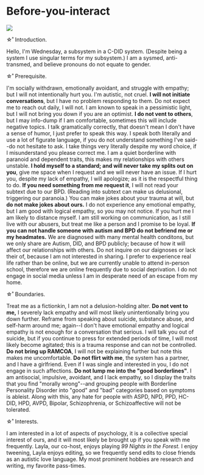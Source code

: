 # Before-you-interact
![](https://i.postimg.cc/L8rxQFv1/Untitled731-20251020161520.png)


☆˚ Introduction.

Hello, I'm Wednesday, a subsystem in a C-DID system. (Despite being a system I use singular terms for my subsystem.) I am a sysmed, anti-transmed, and believe pronouns do not equate to gender.


☆˚ Prerequisite.

I'm socially withdrawn, emotionally avoidant, and struggle with empathy; but I will not intentionally hurt you. I'm autistic, not cruel. **I will not initiate conversations**, but I have no problem responding to them. Do not expect me to reach out daily, I will not. I am known to speak in a pessimistic light, but I will not bring you down if you are an optimist. **I do not vent to others**, but I may info-dump if I am comfortable, sometimes this will include negative topics. I talk gramatically correctly, that doesn't mean I don't have a sense of humor, I just prefer to speak this way. I  speak both literally and use a lot of figurate language, if you do not understand something I've said--do not hesitate to ask. I take things very literally despite my word choice, if I misunderstand you please correct me. I am a quiet borderline with paranoid and dependent traits, this makes my relationships with others unstable. **I hold myself to a standard; and will never take my splits out on you**, give me space when I request and we will never have an issue. If I hurt you, despite my lack of empathy, I will apologize; as it is the respectful thing to do. **If you need something from me request it**, I will not read your subtext due to our BPD. (Reading into subtext can make us delusional, triggering our paranoia.) You can make jokes about your trauma at will, but **do not make jokes about ours.** I do not experience any emotional empathy, but I am good with logical empathy, so you may not notice. If you hurt me I am likely to distance myself. I am still working on communication, as I still live with our abusers, but treat me like a person and I promise to be loyal. **If you can not handle someone with autism and BPD do not befriend me or my headmates.** We are diagnosed with many mental health conditons, but we only share are Autism, DID, and BPD publicly; because of how it will affect our relationships with others. Do not inquire on our daignoses or lack their of, because I am not interested in sharing. I prefer to experience real life rather than be online, but we are currently unable to attend in-person school, therefore we are online frequently due to social deprivation. I do not engage in social media unless I am in desperate need of an escape from my home. 



☆˚ Boundaries.

Treat me as a fictionkin, I am not a delusion-holding alter. **Do not vent to me,** I severely lack empathy and will most likely unintentionally bring you down further. Reframe from speaking about suicide, substance abuse, and self-harm around me; again--I don't have emotional empathy and logical empathy is not enough for a conversation that serious. I will talk you out of suicide, but if you continue to press for extended periods of time, I will most likely become agitated; this is a trauma response and can not be controlled. **Do not bring up RAMCOA**, I will not be explaining further but note this makes me uncomfortable. **Do not flirt with me**, the system has a partner, and I have a girlfriend. Even if I was single and interested in you, I do not engage in such affections. **Do not lump me into the "good borderlines"**. I am antisocial, impulsive, avoidant, and I lack empathy, so I display the traits that you find "morally wrong"--and grouping people with Borderline Personality Disorder into "good" and "bad" categories based on symptoms is ableist. Along with this, any hate for people with ASPD, NPD, PPD, HC-DID, HPD, AVPD, Bipolar, Schizophrenia, or Schizoaffective will not be tolerated.


☆˚ Interests. 

I am interested in a lot of aspects of psychology, it is a collective special interest of ours, and it will most likely be brought up if you speak with me frequently. Layla, our co-host, enjoys playing *99 Nights in the Forest.* I enjoy tweening, Layla enjoys editing, so we frequently send edits to close friends as an autistic love language. My most prominent hobbies are research and writing, my favorite pass-times.
